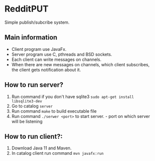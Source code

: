 # RedditPUT
Simple publish/subcribe system. 

## Main information
- Client program use JavaFx.
- Server program use C, pthreads and BSD sockets.
- Each client can write messages on channels.
- When there are new messages on channels, which client subscribes, the client gets notification about it.

## How to run server?
1. Run command if you don't have sqlite3 `sudo apt-get install libsqlite3-dev`
2. Go to catalog `server`
3. Run command `make` to build executable file
4. Run command `./serwer <port>` to start server. <port> - port on which server will be listening

## How to run client?:
1. Download Java 11 and Maven.
2. In catalog client run command `mvn javafx:run` 
